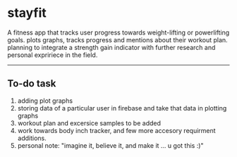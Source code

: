 # stayfit

A fitness app that tracks user progress towards weight-lifting or powerlifting goals.
plots graphs, tracks progress and mentions about their workout plan.
planning to integrate a strength gain indicator with further research and personal expririece in the field.


---

## To-do task
1. adding plot graphs
2. storing data of a particular user in firebase and take that data in plotting graphs
3. workout plan and excersice samples to be added
4. work towards body inch tracker, and few more accesory requirment additions.
5. personal note: "imagine it, believe it, and make it ... u got this :)"